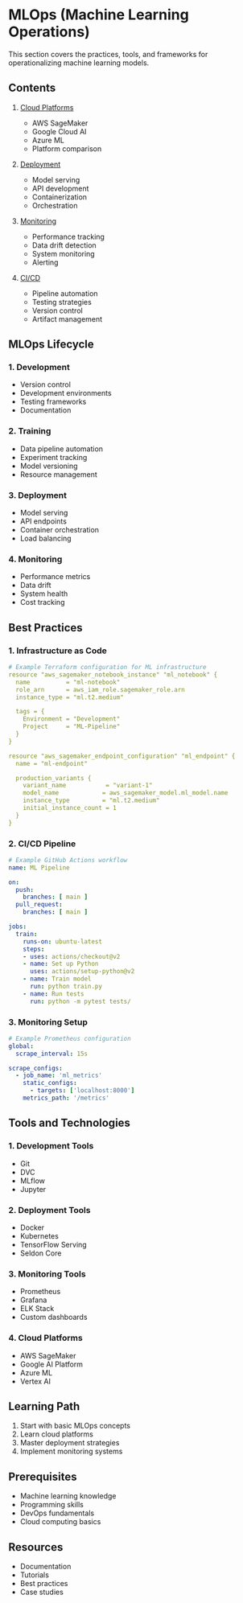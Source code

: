 # MLOps (Machine Learning Operations)

This section covers the practices, tools, and frameworks for operationalizing machine learning models.

## Contents

1. [Cloud Platforms](./cloud-platforms/)
   - AWS SageMaker
   - Google Cloud AI
   - Azure ML
   - Platform comparison

2. [Deployment](./deployment/)
   - Model serving
   - API development
   - Containerization
   - Orchestration

3. [Monitoring](./monitoring/)
   - Performance tracking
   - Data drift detection
   - System monitoring
   - Alerting

4. [CI/CD](./cicd/)
   - Pipeline automation
   - Testing strategies
   - Version control
   - Artifact management

## MLOps Lifecycle

### 1. Development
- Version control
- Development environments
- Testing frameworks
- Documentation

### 2. Training
- Data pipeline automation
- Experiment tracking
- Model versioning
- Resource management

### 3. Deployment
- Model serving
- API endpoints
- Container orchestration
- Load balancing

### 4. Monitoring
- Performance metrics
- Data drift
- System health
- Cost tracking

## Best Practices

### 1. Infrastructure as Code
```yaml
# Example Terraform configuration for ML infrastructure
resource "aws_sagemaker_notebook_instance" "ml_notebook" {
  name          = "ml-notebook"
  role_arn      = aws_iam_role.sagemaker_role.arn
  instance_type = "ml.t2.medium"

  tags = {
    Environment = "Development"
    Project     = "ML-Pipeline"
  }
}

resource "aws_sagemaker_endpoint_configuration" "ml_endpoint" {
  name = "ml-endpoint"

  production_variants {
    variant_name           = "variant-1"
    model_name            = aws_sagemaker_model.ml_model.name
    instance_type         = "ml.t2.medium"
    initial_instance_count = 1
  }
}
```

### 2. CI/CD Pipeline
```yaml
# Example GitHub Actions workflow
name: ML Pipeline

on:
  push:
    branches: [ main ]
  pull_request:
    branches: [ main ]

jobs:
  train:
    runs-on: ubuntu-latest
    steps:
    - uses: actions/checkout@v2
    - name: Set up Python
      uses: actions/setup-python@v2
    - name: Train model
      run: python train.py
    - name: Run tests
      run: python -m pytest tests/
```

### 3. Monitoring Setup
```yaml
# Example Prometheus configuration
global:
  scrape_interval: 15s

scrape_configs:
  - job_name: 'ml_metrics'
    static_configs:
      - targets: ['localhost:8000']
    metrics_path: '/metrics'
```

## Tools and Technologies

### 1. Development Tools
- Git
- DVC
- MLflow
- Jupyter

### 2. Deployment Tools
- Docker
- Kubernetes
- TensorFlow Serving
- Seldon Core

### 3. Monitoring Tools
- Prometheus
- Grafana
- ELK Stack
- Custom dashboards

### 4. Cloud Platforms
- AWS SageMaker
- Google AI Platform
- Azure ML
- Vertex AI

## Learning Path

1. Start with basic MLOps concepts
2. Learn cloud platforms
3. Master deployment strategies
4. Implement monitoring systems

## Prerequisites
- Machine learning knowledge
- Programming skills
- DevOps fundamentals
- Cloud computing basics

## Resources
- Documentation
- Tutorials
- Best practices
- Case studies
